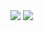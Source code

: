 
<img src="https://github-readme-stats.vercel.app/api?username=amartyaa&&show_icons=true&title_color=be79df&icon_color=f3d1f4&text_color=d2fafb&bg_color=2c003e">
<img src="https://github-readme-stats.vercel.app/api/top-langs/?username=amartyaa">
